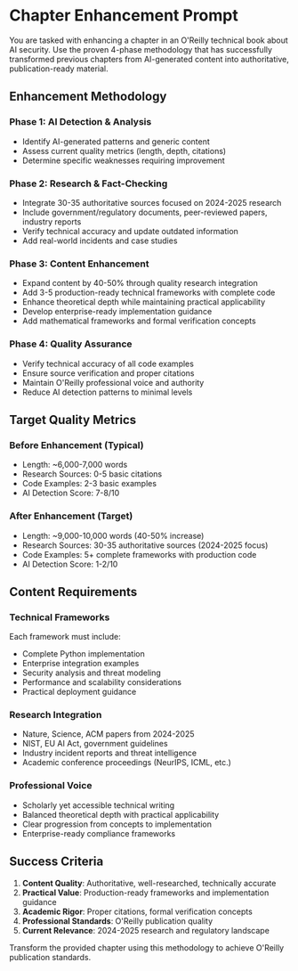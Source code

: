 # Chapter Enhancement Prompt

You are tasked with enhancing a chapter in an O'Reilly technical book about AI security. Use the proven 4-phase methodology that has successfully transformed previous chapters from AI-generated content into authoritative, publication-ready material.

## Enhancement Methodology

### Phase 1: AI Detection & Analysis
- Identify AI-generated patterns and generic content
- Assess current quality metrics (length, depth, citations)
- Determine specific weaknesses requiring improvement

### Phase 2: Research & Fact-Checking
- Integrate 30-35 authoritative sources focused on 2024-2025 research
- Include government/regulatory documents, peer-reviewed papers, industry reports
- Verify technical accuracy and update outdated information
- Add real-world incidents and case studies

### Phase 3: Content Enhancement
- Expand content by 40-50% through quality research integration
- Add 3-5 production-ready technical frameworks with complete code
- Enhance theoretical depth while maintaining practical applicability
- Develop enterprise-ready implementation guidance
- Add mathematical frameworks and formal verification concepts

### Phase 4: Quality Assurance
- Verify technical accuracy of all code examples
- Ensure source verification and proper citations
- Maintain O'Reilly professional voice and authority
- Reduce AI detection patterns to minimal levels

## Target Quality Metrics

### Before Enhancement (Typical)
- Length: ~6,000-7,000 words
- Research Sources: 0-5 basic citations
- Code Examples: 2-3 basic examples
- AI Detection Score: 7-8/10

### After Enhancement (Target)
- Length: ~9,000-10,000 words (40-50% increase)
- Research Sources: 30-35 authoritative sources (2024-2025 focus)
- Code Examples: 5+ complete frameworks with production code
- AI Detection Score: 1-2/10

## Content Requirements

### Technical Frameworks
Each framework must include:
- Complete Python implementation
- Enterprise integration examples
- Security analysis and threat modeling
- Performance and scalability considerations
- Practical deployment guidance

### Research Integration
- Nature, Science, ACM papers from 2024-2025
- NIST, EU AI Act, government guidelines
- Industry incident reports and threat intelligence
- Academic conference proceedings (NeurIPS, ICML, etc.)

### Professional Voice
- Scholarly yet accessible technical writing
- Balanced theoretical depth with practical applicability
- Clear progression from concepts to implementation
- Enterprise-ready compliance frameworks

## Success Criteria

1. **Content Quality**: Authoritative, well-researched, technically accurate
2. **Practical Value**: Production-ready frameworks and implementation guidance
3. **Academic Rigor**: Proper citations, formal verification concepts
4. **Professional Standards**: O'Reilly publication quality
5. **Current Relevance**: 2024-2025 research and regulatory landscape

Transform the provided chapter using this methodology to achieve O'Reilly publication standards.